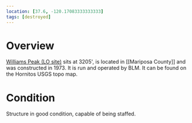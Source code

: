 ```yaml
---
location: [37.6, -120.17083333333333]
tags: [destroyed]
---
```


# Overview

[Williams Peak (LO site)](http://www.peakbagging.com/CALookoutPhotos/WilliamsPk.html) sits at 3205', is located in [[Mariposa County]] and was constructed in 1973. It is run and operated by BLM. It can be found on the Hornitos USGS topo map.

# Condition

Structure in good condition, capable of being staffed.